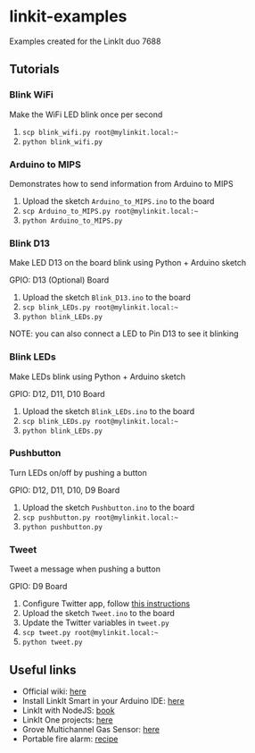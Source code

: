 # linkit-examples
Examples created for the LinkIt duo 7688  

## Tutorials 

### Blink WiFi

Make the WiFi LED blink once per second  

1) `scp blink_wifi.py root@mylinkit.local:~`  
2) `python blink_wifi.py`  

### Arduino to MIPS

Demonstrates how to send information from Arduino to MIPS

1) Upload the sketch `Arduino_to_MIPS.ino` to the board  
2) `scp Arduino_to_MIPS.py root@mylinkit.local:~`  
3) `python Arduino_to_MIPS.py`  

### Blink D13

Make LED D13 on the board blink using Python + Arduino sketch  

GPIO: D13 (Optional)
Board

1) Upload the sketch `Blink_D13.ino` to the board  
2) `scp blink_LEDs.py root@mylinkit.local:~`  
3) `python blink_LEDs.py` 

NOTE: you can also connect a LED to Pin D13 to see it blinking  

### Blink LEDs

Make LEDs blink using Python + Arduino sketch  

GPIO: D12, D11, D10
Board

1) Upload the sketch `Blink_LEDs.ino` to the board  
2) `scp blink_LEDs.py root@mylinkit.local:~`  
3) `python blink_LEDs.py`  

### Pushbutton

Turn LEDs on/off by pushing a button

GPIO: D12, D11, D10, D9
Board

1) Upload the sketch `Pushbutton.ino` to the board  
2) `scp pushbutton.py root@mylinkit.local:~`  
3) `python pushbutton.py`  

### Tweet

Tweet a message when pushing a button

GPIO: D9
Board

1) Configure Twitter app, follow [this instructions](https://github.com/alex5imon/linkit-examples/wiki/Tweet-from-LinkIt-Smart-Duo)
2) Upload the sketch `Tweet.ino` to the board 
3) Update the Twitter variables in `tweet.py` 
4) `scp tweet.py root@mylinkit.local:~`  
5) `python tweet.py`  

## Useful links
- Official wiki: [here](http://www.seeedstudio.com/wiki/LinkIt_Smart_7688_Duo)  
- Install LinkIt Smart in your Arduino IDE: [here](https://labs.mediatek.com/site/global/developer_tools/mediatek_linkit_smart_7688/get_started/7688_duo/arduino/)  
- LinkIt with NodeJS: [book](https://iamblue.gitbooks.io/linkit-smart-nodejs/content/en/intro/index.html)  
- LinkIt One projects: [here](http://www.instructables.com/id/Mediatek-LinkIt-ONE/)  
- Grove Multichannel Gas Sensor: [here](http://www.seeedstudio.com/wiki/Grove_-_Multichannel_Gas_Sensor)  
- Portable fire alarm: [recipe](http://www.seeedstudio.com/recipe/451-portable-fire-alarm-with-linkit-smart.html)